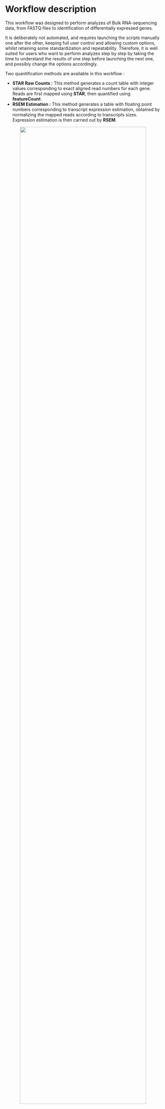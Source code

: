 # Workflow description

This workflow was designed to perform analyzes of Bulk RNA-sequencing data, from FASTQ files to identification of differentially expressed genes.   
  
It is deliberately not automated, and requires launching the scripts manually one after the other, keeping full user control and allowing custom options, whilst retaining some standardization and repeatability. Therefore, it is well suited for users who want to perform analyzes step by step by taking the time to understand the results of one step before launching the next one, and possibly change the options accordingly.  

Two quantification methods are available in this workflow :  
* **STAR Raw Counts :** This method generates a count table with integer values corresponding to exact aligned read numbers for each gene. Reads are first mapped using **STAR**, then quantified using **featureCount**.
* **RSEM Estimation :** This method generates a table with floating point numbers corresponding to transcript expression estimation, obtained by normalizing the mapped reads according to transcripts sizes. Expression estimation is then carried out by **RSEM**.

<p align="center">
<img src="https://github.com/JosephLeger/Bulk_RNA-seq/blob/main/img/pipeline.png"  width="90%" height="90%">
</p>

### Common steps
1. **Preparing the reference :** To perform mapping to reference genome/transcriptome, it must be indexed first. To do so, it requires reference genome (FASTA file) and genome annotation (GTF file) available for download in Ensembl.org gateway.  
*Note : For a qauntification with **featureCount** genome indexing must be preformed with **STAR**, whereas for transcript expression estimation it must be performed with **RSEM**.*

2. **Quality Check :** Quality of each FASTQ file is performed using **FastQC**. A quality control report per file is then obtained, providing information on the quality of the bases, the length of the reads, the presence of adapters, etc. To make it easier to visualize the results, all reports are then pooled and analyzed simultaneously using **MultiQC**. 

3. **Trimming :** According to the conclusions drawn from the quality control of the reads, a trimming step is often necessary. This step makes it possible to clean the reads, for example by eliminating sequences enriched in adapters, or by trimming poor quality bases at the ends of the reads. For this, the **Trimmomatic** tool needs to be provided with the adapter sequences used for sequencing if an enrichment has been detected.  
A quality control is carried out on the FASTQ files resulting from trimming to ensure that the quality obtained is satisfactory.

### STAR Raw Counts Workflow 
4. **Alignment to the genome :** This step consists of aligning the FASTQ files to the previously indexed reference genome in order to identify the regions from which the reads come. The **STAR** tool thus generates BAM files containing the reads aligned to the genome.

5. **Alignment Quality Check :** In order to analyze the proportion of correctly aligned reads, the **MultiQC** tool can be directly used to pool the quality control of the BAM files resulting from the alignment.

6. **Quantification :** This step will transform the BAM files containing the aligned reads into a count table usable for further analyzes in R or Python.

### RSEM Estimation Workflow 
4. **Transcripts estimation :** This step consists of aligning the FASTQ files to the reference transcriptome previously indexed with **RSEM** to make an estimate of the abundance of each transcript. For each FASTQ file, several files result, in particular a BAM file and a .stat folder which will make it possible to control the quality of the alignment. There are also .genes.results and .isoforms.results files containing respectively the results of the estimation of expression by genes or by transcripts which will be used for further analyzes in R or Python.

5. **Alignment Quality Check :** In order to analyze the proportion of correctly aligned reads, the **MultiQC** tool can be directly used to pool the quality control of the BAM files resulting from the alignment.


# Initialization and recommendations

### Scripts
All required scripts are available in the script folder in this directory.   
To get more information about using these scripts, enter the command `sh <script.sh> help`.  

### Environments  
The workflow is encoded in Shell language and is supposed to be launched under a Linux environment.  
Moreover, it was written to be used on a computing cluster with tools already pre-installed in the form of modules. Modules are so loaded using `module load <tool_name>` command. If you use manually installed environments, simply replace module loading in script section by the environment activation command.  
All script files launch tasks as **qsub** task submission. To successfully complete the workflow, wait for all the jobs in a step to be completed before launching the next one.  

### Requirments
```
Name                        Version
fastqc                      0.11.9
multiqc                     1.13
trimmomatic                 0.39
rsem                        1.3.2
star                        2.7.5a
```

### Project diretcory
To start the workflow, create a new directory for the project and put previously downloaded scripts inside. Create a 'Raw' subdirectory and put all the raw FASTQ files inside.  
Raw FASTQ files must be compressed in '.fq.gz' or '.fastq.gz' format. If it is not the case, you need to compress them using `gzip Raw/*.fastq`.  

# Workflow Step by Step
# Common Steps
## 1. Preparing the reference
This step only needs to be carried out during the first alignment. The genome or transcriptome once indexed can be reused as a reference for subsequent alignments.  
First, you need to download reference genome FASTA file and annotaion GTF file.  
```bash
# Example with mouse genome from Ensembl.org
wget https://ftp.ensembl.org/pub/release-108/fasta/mus_musculus/dna/Mus_musculus.GRCm39.dna_sm.primary_assembly.fa.gz
wget https://ftp.ensembl.org/pub/release-108/gtf/mus_musculus/Mus_musculus.GRCm39.108.gtf.gz
```
Then, use provided scritps in refindex folder of this repository according to the workflow you aim to perform.  

### Genome indexing
Syntax : ```sh STAR_refindex.sh <FASTA> <GTF>```  
```bash
sh STAR_refindex.sh ./Ref/Mus_musculus.GRCm39.dna_sm.primary_assembly.fa.gz ./Ref/Mus_musculus.GRCm39.108.gtf.gz
```

### Transcriptome indexing
Syntax : ```sh RSEM_refindex.sh <FASTA> <GTF> <build_name>```  
```bash
sh RSEM_refindex.sh ./Ref/Mus_musculus.GRCm39.dna_sm.primary_assembly.fa.gz ./Ref/Mus_musculus.GRCm39.109.gtf.gz mm39.108
```

## 2. Quality Check
Syntax : ```sh QC.sh <input_dir>```  
```bash
sh QC.sh Raw
```
  
Syntax : ```sh MultiQC.sh <input_dir>```  
```bash
sh MultiQC.sh QC/Raw
```
Pooled results are available in **QC/MultiQC/QC_Raw_MultiQC.html** file.  

## 3. Trimming
If low quality bases or adapter enrichment is detected, you will need to perform trimming step.  
Provided trimming script allow several options :
* **-S** (Slingdingwindow) : Perform a sliding window trimming, cutting once the average quality within the window falls below a threshold.  
* **-L** (Leading) : Remove low quality bases from the beginning.  
* **-T** (Trailing) : Remove low quality bases from the end.   
* **-M** (Minlen) : This module removes reads that fall below the specified minimal length.  
* **-I** (Illuminaclip) : Cuts adapters and other Illumina-specific sequences present in the reads.
  
*For more details, please read [Trimmomatic Manual](http://www.usadellab.org/cms/uploads/supplementary/Trimmomatic/TrimmomaticManual_V0.32.pdf).*  
  
Syntax : ```sh Trim.sh [options] <SE|PE> <input_dir>```  
```bash
sh Trim.sh -S 4:15 -L 3 -T 3 -M 36 -I ./Ref/NexteraPE-PE.fa:2:30:10 PE Raw
```

Perform a quality check after trimming to ensure all adapters and low quality bases have been removed correctly
```bash
sh QC.sh Trimmed/Trimmomatic
sh MultiQC.sh QC/Trimmed/Trimmomatic
```  
  
# STAR Raw Counts
## 4. Alignment to genome
Syntax : ```sh STAR.sh <SE|PE> <input_dir> <refindex>```
```bash
sh STAR.sh PE Trimmed/Trimmomatic/Paired ./Ref/refdata-STAR-mm39.108/GenomeDir
```
## 5. Alignment Quality Check
Synthax : ```sh MultiQC.sh <inpit_dir>```
```bash
sh MultiQC.sh STAR
```

## 6. Quantification
Syntax : ```sh Count.sh <SE|PE> <input_dir> <GTF>```
```bash
sh Count.sh PE STAR .Ref/Mus_musculus.GRCm39.108.gtf
```


# RSEM Estimation
## 4. Transcripts Estimation
Syntax : ```sh RSEM.sh <SE|PE> <input_dir> <refindex>```   
```bash
sh RSEM.sh PE Trimmed/Trimmomatic/Paired ./Ref/refdata-RSEM-mm39.108/mm39.108
```

## 5. Alignment Quality Check
Synthax : ```sh MultiQC.sh <inpit_dir>```  
```bash
sh MultiQC.sh RSEM
```













